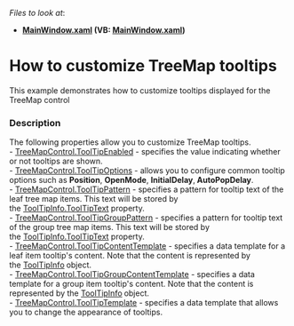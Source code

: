 <!-- default file list -->
*Files to look at*:

* **[MainWindow.xaml](./CS/TreeMapToolTipSample/MainWindow.xaml) (VB: [MainWindow.xaml](./VB/TreeMapToolTipSample/MainWindow.xaml))**
<!-- default file list end -->
# How to customize TreeMap tooltips


This example demonstrates how to customize tooltips displayed for the TreeMap control


<h3>Description</h3>

The following properties allow you to customize TreeMap tooltips.<br>-&nbsp;<a href="https://documentation.devexpress.com/#WPF/DevExpressXpfTreeMapTreeMapControl_ToolTipEnabledtopic">TreeMapControl.ToolTipEnabled</a>&nbsp;- specifies the value indicating whether or not tooltips are shown.<br>-&nbsp;<a href="https://documentation.devexpress.com/#WPF/DevExpressXpfTreeMapTreeMapControl_ToolTipOptionstopic">TreeMapControl.ToolTipOptions</a>&nbsp;- allows you to configure common tooltip options such as&nbsp;<strong>Position</strong>,&nbsp;<strong>OpenMode</strong>,&nbsp;<strong>InitialDelay</strong>,<strong>&nbsp;AutoPopDelay</strong>.<br>-&nbsp;<a href="https://documentation.devexpress.com/#WPF/DevExpressXpfTreeMapTreeMapControl_ToolTipPatterntopic">TreeMapControl.ToolTipPattern</a>&nbsp;- specifies a pattern for tooltip text of the leaf tree map items. This text will be stored by the&nbsp;<a href="https://documentation.devexpress.com/#WPF/DevExpressXpfTreeMapToolTipInfo_ToolTipTexttopic">ToolTipInfo.ToolTipText</a>&nbsp;property.<br>-&nbsp;<a href="https://documentation.devexpress.com/#WPF/DevExpressXpfTreeMapTreeMapControl_ToolTipGroupPatterntopic">TreeMapControl.ToolTipGroupPattern</a>&nbsp;- specifies a pattern for tooltip text of the&nbsp;group&nbsp;tree map items. This text will be stored by the&nbsp;<a href="https://documentation.devexpress.com/#WPF/DevExpressXpfTreeMapToolTipInfo_ToolTipTexttopic">ToolTipInfo.ToolTipText</a>&nbsp;property.<br>-&nbsp;<a href="https://documentation.devexpress.com/#WPF/DevExpressXpfTreeMapTreeMapControl_ToolTipContentTemplatetopic">TreeMapControl.ToolTipContentTemplate</a>&nbsp;- specifies&nbsp;a data template&nbsp;for&nbsp;a leaf item&nbsp;tooltip's content. Note that the content is represented by the&nbsp;<a href="https://documentation.devexpress.com/#WPF/clsDevExpressXpfTreeMapToolTipInfotopic">ToolTipInfo</a><strong>&nbsp;</strong>object.<br>-&nbsp;<a href="https://documentation.devexpress.com/#WPF/DevExpressXpfTreeMapTreeMapControl_ToolTipGroupContentTemplatetopic">TreeMapControl.ToolTipGroupContentTemplate</a>&nbsp;-&nbsp;specifies a data template&nbsp;for a&nbsp;group&nbsp;item&nbsp;tooltip's content. Note that the content is represented by the&nbsp;<a href="https://documentation.devexpress.com/#WPF/clsDevExpressXpfTreeMapToolTipInfotopic">ToolTipInfo</a><strong>&nbsp;</strong>object.<br>- <a href="https://documentation.devexpress.com/#WPF/DevExpressXpfTreeMapTreeMapControl_ToolTipTemplatetopic">TreeMapControl.ToolTipTemplate</a>&nbsp;- specifies a data template that allows you to change the appearance of tooltips.

<br/>


